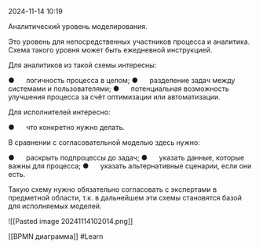  2024-11-14 10:19

Аналитический уровень моделирования.

Это уровень для непосредственных участников процесса и аналитика. Схема такого уровня может быть ежедневной инструкцией.

Для аналитиков из такой схемы интересны:

●      логичность процесса в целом;
●      разделение задач между системами и пользователями;
●      потенциальная возможность улучшения процесса за счёт оптимизации или автоматизации.

Для исполнителей интересно:

●      что конкретно нужно делать.

В сравнении с согласовательной моделью здесь нужно:

●      раскрыть подпроцессы до задач;
●      указать данные, которые важны для процесса;
●      указать альтернативные сценарии, если они есть.

Такую схему нужно обязательно согласовать с экспертами в предметной области, т.к. в дальнейшем эти схемы становятся базой для исполняемых моделей.


![[Pasted image 20241114102014.png]]


[[BPMN диаграмма]]
#Learn